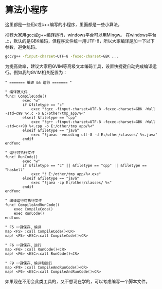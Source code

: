 算法小程序
========

这里都是一些用c或c++编写的小程序，里面都是一些小算法。

推荐大家用gcc或g++编译运行，windows平台可以用Mingw。
在windows平台上，默认的是GBK编码，但程序文件统一用UTF-8，所以大家编译是加一下以下参数，避免乱码。
```sh
gcc/g++ -finput-charset=UTF-8 -fexec-charset=GBK ...
```
为提高效率，建议大家用GVIM等高级文本编码工具，设置快捷键自动完成编译运行。例如我的GVIM相关配置为：
```
" ======= 编译 && 运行 ======= "

" 编译源文件
func! CompileCode()
        exec "w"
        if &filetype == "c"
            exec "!gcc -finput-charset=UTF-8 -fexec-charset=GBK -Wall -std=c99 %<.c -o E:/other/tmp_app/%<"
        elseif &filetype == "cpp"
            exec "!g++ -finput-charset=UTF-8 -fexec-charset=GBK -Wall -std=c++98 %<.cpp -o E:/other/tmp_app/%<"
        elseif &filetype == "java"
            exec "!javac -encoding utf-8 -d E:/other/classes/ %<.java"
        endif
endfunc

" 运行可执行文件
func! RunCode()
        exec "w"
        if &filetype == "c" || &filetype == "cpp" || &filetype == "haskell"
            exec "! E:/other/tmp_app/%<.exe"
        elseif &filetype == "java"
            exec "!java -cp E:/other/classes/ %<"
        endif
endfunc

" 编译运行可执行文件
func! CompileAndRunCode()
	exec CompileCode()
	exec RunCode()
endfunc

" F5 一键保存、编译
map <F5> :call CompileCode()<CR>
map! <F5> <ESC>:call CompileCode()<CR>

" F6 一键保存、运行
map <F6> :call RunCode()<CR>
map! <F6> <ESC>:call RunCode()<CR>

" F9 一键保存、编译和运行
map <F9> :call CompileAndRunCode()<CR>
map! <F9> <ESC>:call CompileAndRunCode()<CR>
```
如果现在不用会此类工具的，又不想现在学的，可以考虑编写一个脚本文件。
